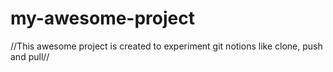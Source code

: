 # my-awesome-project
//This awesome project is created to experiment git notions like clone, push and pull//
